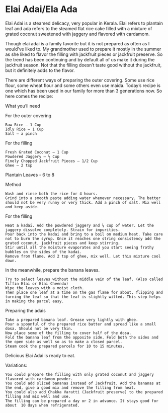 #  Elai Adai/Ela Ada




Elai Adai is a steamed delicacy, very popular in Kerala. Elai refers to plantain leaf and ada refers to the steamed flat rice cake filled with a mixture of grated coconut sweetened with jaggery and flavored with cardamom.

Though elai adai is a family favorite but it is not prepared as often as I would’ve liked to. My grandmother used to prepare it mostly in the summer as she liked to flavor the filling with jackfruit pieces or jackfruit preserve. So the trend has been continuing and by default all of us make it during the jackfruit season. Not that the filling doesn’t taste good without the jackfruit, but it definitely adds to the flavor.  

There are different ways of preparing the outer covering. Some use rice flour, some wheat flour and some others even use maida. Today’s recipe is one which has been used in our family for more than 3 generations now. So here comes the recipe:



What you’ll need

For the outer covering

    Raw Rice – 1 Cup
    Idly Rice – 1 Cup
    Salt – a pinch


For the filling

    Fresh Grated Coconut – 1 Cup
    Powdered Jaggery – ½ Cup
    Finely Chopped Jackfruit Pieces – 1/2 Cup
    Ghee – 2 tsp


Plantain Leaves - 6 to 8

Method

    Wash and rinse both the rice for 4 hours.
    Grind into a smooth paste adding water whenever necessary. The batter should not be very runny or very thick. Add a pinch of salt. Mix well and keep aside.


For the filling

    Heat a kadai. Add the powdered jaggery and ¼ cup of water. Let the jaggery dissolve completely. Strain for impurities.
    Pour back into the kadai and bring to a boil on medium heat. Take care not to burn the syrup. Once it reaches one string consistency add the grated coconut, jackfruit pieces and keep stirring.
    Stir until all the moisture evaporates and you start seeing frothy bubbles on the sides of the kadai.
    Remove from flame. Add 2 tsp of ghee, mix well. Let this mixture cool down.


In the meanwhile, prepare the banana leaves.

    Try to select leaves without the middle vein of the leaf. (Also called Tiffin Elai or Elai Cheendu)
    Wipe the leaves with a moist cloth.
    Then place one leaf at a time on the gas flame for about, flipping and turning the leaf so that the leaf is slightly wilted. This step helps in making the parcel easy.


Preparing the adais

    Take a prepared banana leaf. Grease very lightly with ghee.
    Pour a spoonful of the prepared rice batter and spread like a small dosa. Should not be very thin.
    Now place some of the filling to cover half of the dosa.
    Fold the banana leaf from the opposite side. Fold both the sides and the open side as well so as to make a closed parcel.
    Steam cook the prepared parcels for 10 to 15 minutes.


Delicious Elai Adai is ready to eat.



Variations:

    You could prepare the filling with only grated coconut and jaggery flavored with cardamom powder.
    You could add sliced bananas instead of Jackfruit. Add the bananas at the end, give a good mix and remove the filling from heat.
    You could also add Chakka Varatti (Jackfruit preserve) to the prepared filling and mix well and use.
    The filling can be prepared a day or 2 in advance. It stays good for about  10 days when refrigerated.
